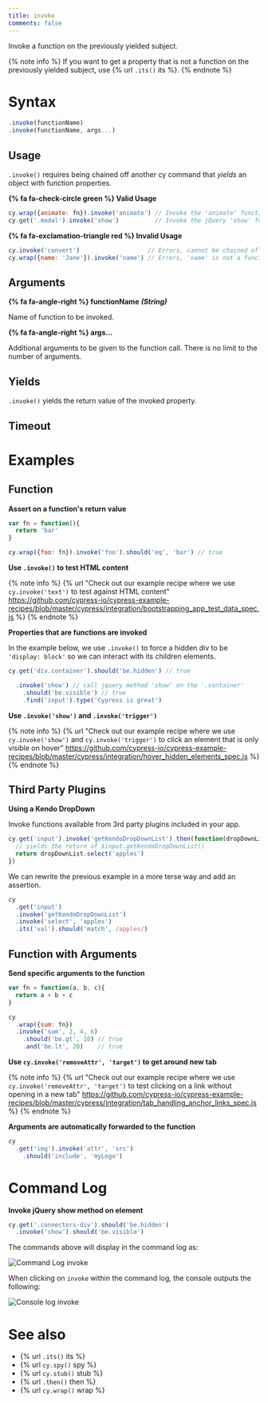 ```yaml
---
title: invoke
comments: false
---
```


Invoke a function on the previously yielded subject.

{% note info %}
If you want to get a property that is not a function on the previously yielded subject, use {% url `.its()` its %}.
{% endnote %}

# Syntax

```javascript
.invoke(functionName)
.invoke(functionName, args...)
```

## Usage

`.invoke()` requires being chained off another cy command that *yields* an object with function properties.

**{% fa fa-check-circle green %} Valid Usage**

```javascript
cy.wrap({animate: fn}).invoke('animate') // Invoke the 'animate' function
cy.get('.modal').invoke('show')          // Invoke the jQuery 'show' function
```

**{% fa fa-exclamation-triangle red %} Invalid Usage**

```javascript
cy.invoke('convert')                   // Errors, cannot be chained off 'cy'
cy.wrap({name: 'Jane'}).invoke('name') // Errors, 'name' is not a function
```

## Arguments

**{% fa fa-angle-right %} functionName**  ***(String)***

Name of function to be invoked.

**{% fa fa-angle-right %} args...**

Additional arguments to be given to the function call. There is no limit to the number of arguments.

## Yields

`.invoke()` yields the return value of the invoked property.

## Timeout

# Examples

## Function

**Assert on a function's return value**

```javascript
var fn = function(){
  return 'bar'
}

cy.wrap({foo: fn}).invoke('foo').should('eq', 'bar') // true
```

**Use `.invoke()` to test HTML content**

{% note info %}
{% url "Check out our example recipe where we use `cy.invoke('text')` to test against HTML content" https://github.com/cypress-io/cypress-example-recipes/blob/master/cypress/integration/bootstrapping_app_test_data_spec.js %}
{% endnote %}

**Properties that are functions are invoked**

In the example below, we use `.invoke()` to force a hidden div to be `'display: block'` so we can interact with its children elements.

```javascript
cy.get('div.container').should('be.hidden') // true

  .invoke('show') // call jquery method 'show' on the '.container'
    .should('be.visible') // true
    .find('input').type('Cypress is great')
```

**Use `.invoke('show')` and `.invoke('trigger')`**

{% note info %}
{% url "Check out our example recipe where we use `cy.invoke('show')` and `cy.invoke('trigger')` to click an element that is only visible on hover" https://github.com/cypress-io/cypress-example-recipes/blob/master/cypress/integration/hover_hidden_elements_spec.js %}
{% endnote %}

## Third Party Plugins

**Using a Kendo DropDown**

Invoke functions available from 3rd party plugins included in your app.

```javascript
cy.get('input').invoke('getKendoDropDownList').then(function(dropDownList){
  // yields the return of $input.getKendoDropDownList()
  return dropDownList.select('apples')
})
```

We can rewrite the previous example in a more terse way and add an assertion.

```javascript
cy
  .get('input')
  .invoke('getKendoDropDownList')
  .invoke('select', 'apples')
  .its('val').should('match', /apples/)
```

## Function with Arguments

**Send specific arguments to the function**

```javascript
var fn = function(a, b, c){
  return a + b + c
}

cy
  .wrap({sum: fn})
  .invoke('sum', 2, 4, 6)
    .should('be.gt', 10) // true
    .and('be.lt', 20)    // true
```

**Use `cy.invoke('removeAttr', 'target')` to get around new tab**

{% note info %}
{% url "Check out our example recipe where we use `cy.invoke('removeAttr', 'target')` to test clicking on a link without opening in a new tab" https://github.com/cypress-io/cypress-example-recipes/blob/master/cypress/integration/tab_handling_anchor_links_spec.js %}
{% endnote %}

**Arguments are automatically forwarded to the function**

```javascript
cy
  .get('img').invoke('attr', 'src')
    .should('include', 'myLogo')
```

# Command Log

**Invoke jQuery show method on element**

```javascript
cy.get('.connectors-div').should('be.hidden')
  .invoke('show').should('be.visible')
```

The commands above will display in the command log as:

![Command Log invoke](/img/api/commands/invoke/invoke-jquery-show-on-element-for-testing.png)

When clicking on `invoke` within the command log, the console outputs the following:

![Console log invoke](/img/api/commands/invoke/log-function-invoked-and-return.png)

# See also

- {% url `.its()` its %}
- {% url `cy.spy()` spy %}
- {% url `cy.stub()` stub %}
- {% url `.then()` then %}
- {% url `cy.wrap()` wrap %}
